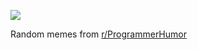 ![](https://preview.redd.it/36m0fjfypkpf1.png?width=640&crop=smart&auto=webp&s=7dc2eda011872ddf15a1399444a08f5c59d4cf01)

 Random memes from [r/ProgrammerHumor](https://www.reddit.com/r/ProgrammerHumor/)
